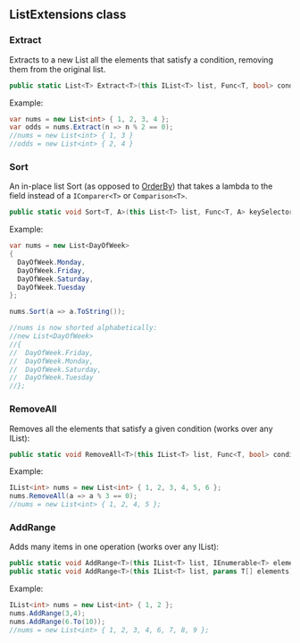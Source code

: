 ListExtensions class
--------------

### Extract

Extracts to a new List all the elements that satisfy a condition,
removing them from the original list.

```c#
public static List<T> Extract<T>(this IList<T> list, Func<T, bool> condition)
```

Example:

```c#
var nums = new List<int> { 1, 2, 3, 4 };
var odds = nums.Extract(n => n % 2 == 0);
//nums = new List<int> { 1, 3 }
//odds = new List<int> { 2, 4 }
```

### Sort

An in-place list Sort (as opposed to [OrderBy](http://msdn.microsoft.com/en-us/library/system.linq.enumerable.orderby.aspx)) that takes a lambda to the
field instead of a `IComparer<T>` or `Comparison<T>`.

```c#
public static void Sort<T, A>(this List<T> list, Func<T, A> keySelector)
```

Example:

```c#
var nums = new List<DayOfWeek> 
{  
  DayOfWeek.Monday,
  DayOfWeek.Friday,
  DayOfWeek.Saturday, 
  DayOfWeek.Tuesday
};

nums.Sort(a => a.ToString()); 

//nums is now shorted alphabetically:
//new List<DayOfWeek> 
//{  
//  DayOfWeek.Friday, 
//  DayOfWeek.Monday,
//  DayOfWeek.Saturday, 
//  DayOfWeek.Tuesday
//};
```

### RemoveAll

Removes all the elements that satisfy a given condition (works over any
IList):

```c#
public static void RemoveAll<T>(this IList<T> list, Func<T, bool> condition)
```

Example:

```c#
IList<int> nums = new List<int> { 1, 2, 3, 4, 5, 6 };
nums.RemoveAll(a => a % 3 == 0); 
//nums = new List<int> { 1, 2, 4, 5 };
```

### AddRange

Adds many items in one operation (works over any IList):

```c#
public static void AddRange<T>(this IList<T> list, IEnumerable<T> elements)
public static void AddRange<T>(this IList<T> list, params T[] elements)
```

Example:

```c#
IList<int> nums = new List<int> { 1, 2 };
nums.AddRange(3,4);
nums.AddRange(6.To(10)); 
//nums = new List<int> { 1, 2, 3, 4, 6, 7, 8, 9 };
```
